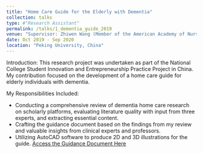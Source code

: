 ```yaml
---
title: "Home Care Guide for the Elderly with Dementia"
collection: talks
type: #"Research Assistant"
permalink: /talks/1_dementia_guide_2019
venue: "Supervisor: Zhiwen Wang (Member of the American Academy of Nursing)"
date: Oct 2019 - Sep 2020
location: "Peking University, China"
---
```


Introduction:
This research project was undertaken as part of the National College Student Innovation and Entrepreneurship Practice Project in China. My contribution focused on the development of a home care guide for elderly individuals with dementia.

My Responsibilities Included:
* Conducting a comprehensive review of dementia home care research on scholarly platforms, evaluating literature quality with input from three experts, and extracting essential content.
* Crafting the guidance document based on the findings from my review and valuable insights from clinical experts and professors.
* Utilizing AutoCAD software to produce 2D and 3D illustrations for the guide.
[Access the Guidance Document Here](https://github.com/YanweiJIN/yanweijin.github.io/files/Dementia_guidance.pdf)
